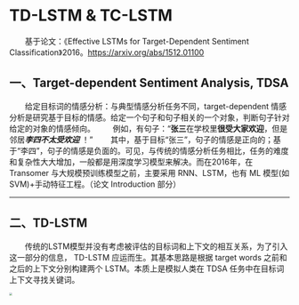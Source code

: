 # TD-LSTM & TC-LSTM
&emsp;&emsp;基于论文：《Effective LSTMs for Target-Dependent Sentiment Classification》2016。https://arxiv.org/abs/1512.01100
## 一、Target-dependent Sentiment Analysis, TDSA
&emsp;&emsp;给定目标词的情感分析：与典型情感分析任务不同，target-dependent 情感分析是研究基于目标的情感。给定一个句子和句子相关的一个对象，判断句子针对给定的对象的情感倾向。
&emsp;&emsp;例如，有句子：“**张三**在学校里**很受大家欢迎**，但是邻居***李四不太受欢迎*** ！”
&emsp;&emsp;其中，基于目标“张三”，句子的情感是正向的；基于“李四”，句子的情感是负面的。可见，与传统的情感分析任务相比，任务的难度和复杂性大大增加，一般都是用深度学习模型来解决。而在2016年，在 Transomer 与大规模预训练模型之前，主要采用 RNN、LSTM，也有 ML 模型(如 SVM)+手动特征工程。（论文 Introduction 部分）

---

## 二、TD-LSTM
&emsp;&emsp;传统的LSTM模型并没有考虑被评估的目标词和上下文的相互关系，为了引入这一部分的信息， TD-LSTM 应运而生。其基本思路是根据 target words 之前和之后的上下文分别构建两个 LSTM。本质上是模拟人类在 TDSA 任务中在目标词上下文寻找关键词。

<center><img src="C:\Users\HJHGJGHHG\Desktop\论文笔记与复现\Effective LSTMs for Target-Dependent Sentiment Classification/TD-LSTM.png"  style="zoom:30%;" width="100%"/></center>

&emsp;&emsp;$LSTM_L$ 的输入为**目标词之前的上下文加上目标词**，即从句子的第一个单词，到最后一个 target words  $W_{r-1}$ 依次输入；
&emsp;&emsp;$LSTM_R$ 的输入为**目标词之后的上下文加上目标词**，即从句子的最后一个单词  ，到第一个 target words  $W_{L+1}$依次输入。然后拼接两个输出，用 softmax 进行分类，损失函数为交叉熵。

## 三、TC-LSTM
&emsp;&emsp;为了加强目标词与上下文间的联系，先将 target words 字向量（当时应该是词向量）取平均得到 $V_{target}$，作为 target words 的代替。而后将 $V_{target}$ 与原来的词向量拼接。相较于 TD-LSTM，TC-LSTM 整合了target words与context words的相互关联信息。模型同样用 softmax 函数作为最后一层的激活函数来实现分类，用交叉熵作为损失函数来计算损失。
<center><img src="C:\Users\HJHGJGHHG\Desktop\论文笔记与复现\Effective LSTMs for Target-Dependent Sentiment Classification/TC-LSTM.png"  style="zoom:30%;" width="100%"/></center>

## 四、代码复现
&emsp;&emsp;部分参考自：https://github.com/songyouwei/ABSA-PyTorch 。囊括了 ABSA 的很多经典模型。
### 1.变长 LSTM
&emsp;&emsp;考虑到 TD、TC 使用两个 LSTM 对

